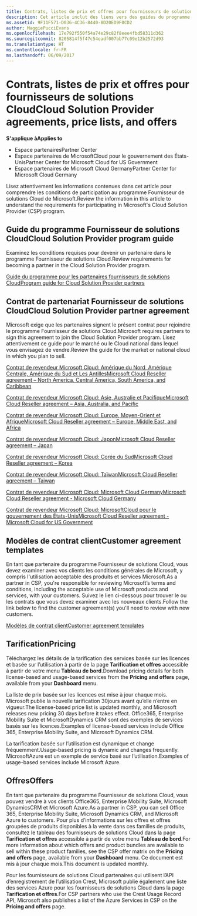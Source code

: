 ```yaml
---
title: Contrats, listes de prix et offres pour fournisseurs de solutions Cloud | Espace partenaires
description: Cet article inclut des liens vers des guides du programme, des contrats de partenariat, des contrats client, des listes de prix et des offres pour fournisseurs de solutions Cloud.
ms.assetid: 9F11F571-D036-4C36-8440-8D20ED9F0CD2
author: MaggiePucciEvans
ms.openlocfilehash: 17e792f550f54a74e29c82f8eee4fbd58311d362
ms.sourcegitcommit: 8205814f5f47c54eadf007bb77c09e12b2572d93
ms.translationtype: HT
ms.contentlocale: fr-FR
ms.lasthandoff: 06/09/2017
---
```

# <a name="cloud-solution-provider-agreements-price-lists-and-offers"></a><span data-ttu-id="bd206-103">Contrats, listes de prix et offres pour fournisseurs de solutions Cloud</span><span class="sxs-lookup"><span data-stu-id="bd206-103">Cloud Solution Provider agreements, price lists, and offers</span></span>

**<span data-ttu-id="bd206-104">S'applique à</span><span class="sxs-lookup"><span data-stu-id="bd206-104">Applies to</span></span>**

-  <span data-ttu-id="bd206-105">Espace partenaires</span><span class="sxs-lookup"><span data-stu-id="bd206-105">Partner Center</span></span>
-  <span data-ttu-id="bd206-106">Espace partenaires de MicrosoftCloud pour le gouvernement des États-Unis</span><span class="sxs-lookup"><span data-stu-id="bd206-106">Partner Center for Microsoft Cloud for US Government</span></span>
-  <span data-ttu-id="bd206-107">Espace partenaires de Microsoft Cloud Germany</span><span class="sxs-lookup"><span data-stu-id="bd206-107">Partner Center for Microsoft Cloud Germany</span></span>


<span data-ttu-id="bd206-108">Lisez attentivement les informations contenues dans cet article pour comprendre les conditions de participation au programme Fournisseur de solutions Cloud de Microsoft.</span><span class="sxs-lookup"><span data-stu-id="bd206-108">Review the information in this article to understand the requirements for participating in Microsoft's Cloud Solution Provider (CSP) program.</span></span> 

## <span data-ttu-id="bd206-109"><a href="" id="programguide"></a>Guide du programme Fournisseur de solutions Cloud</span><span class="sxs-lookup"><span data-stu-id="bd206-109"><a href="" id="programguide"></a>Cloud Solution Provider program guide</span></span>


<span data-ttu-id="bd206-110">Examinez les conditions requises pour devenir un partenaire dans le programme Fournisseur de solutions Cloud.</span><span class="sxs-lookup"><span data-stu-id="bd206-110">Review requirements for becoming a partner in the Cloud Solution Provider program.</span></span>

[<span data-ttu-id="bd206-111">Guide du programme pour les partenaires fournisseurs de solutions Cloud</span><span class="sxs-lookup"><span data-stu-id="bd206-111">Program guide for Cloud Solution Provider partners</span></span>](http://go.microsoft.com/fwlink/p/?LinkId=617100)

## <span data-ttu-id="bd206-112"><a href="" id="partneragreement"></a>Contrat de partenariat Fournisseur de solutions Cloud</span><span class="sxs-lookup"><span data-stu-id="bd206-112"><a href="" id="partneragreement"></a>Cloud Solution Provider partner agreement</span></span>


<span data-ttu-id="bd206-113">Microsoft exige que les partenaires signent le présent contrat pour rejoindre le programme Fournisseur de solutions Cloud.</span><span class="sxs-lookup"><span data-stu-id="bd206-113">Microsoft requires partners to sign this agreement to join the Cloud Solution Provider program.</span></span> <span data-ttu-id="bd206-114">Lisez attentivement ce guide pour le marché ou le Cloud national dans lequel vous envisagez de vendre.</span><span class="sxs-lookup"><span data-stu-id="bd206-114">Review the guide for the market or national cloud in which you plan to sell.</span></span>

[<span data-ttu-id="bd206-115">Contrat de revendeur Microsoft Cloud: Amérique du Nord, Amérique Centrale, Amérique du Sud et Les Antilles</span><span class="sxs-lookup"><span data-stu-id="bd206-115">Microsoft Cloud Reseller agreement – North America, Central America, South America, and Caribbean</span></span>](http://go.microsoft.com/fwlink/p/?LinkId=617094)

[<span data-ttu-id="bd206-116">Contrat de revendeur Microsoft Cloud: Asie, Australie et Pacifique</span><span class="sxs-lookup"><span data-stu-id="bd206-116">Microsoft Cloud Reseller agreement – Asia, Australia, and Pacific</span></span>](http://go.microsoft.com/fwlink/p/?LinkId=617095)

[<span data-ttu-id="bd206-117">Contrat de revendeur Microsoft Cloud: Europe, Moyen-Orient et Afrique</span><span class="sxs-lookup"><span data-stu-id="bd206-117">Microsoft Cloud Reseller agreement – Europe, Middle East, and Africa</span></span>](http://go.microsoft.com/fwlink/p/?LinkId=617096)

[<span data-ttu-id="bd206-118">Contrat de revendeur Microsoft Cloud: Japon</span><span class="sxs-lookup"><span data-stu-id="bd206-118">Microsoft Cloud Reseller agreement – Japan</span></span>](http://go.microsoft.com/fwlink/p/?LinkId=617097)

[<span data-ttu-id="bd206-119">Contrat de revendeur Microsoft Cloud: Corée du Sud</span><span class="sxs-lookup"><span data-stu-id="bd206-119">Microsoft Cloud Reseller agreement – Korea</span></span>](http://go.microsoft.com/fwlink/p/?LinkId=617098)

[<span data-ttu-id="bd206-120">Contrat de revendeur Microsoft Cloud: Taïwan</span><span class="sxs-lookup"><span data-stu-id="bd206-120">Microsoft Cloud Reseller agreement – Taiwan</span></span>](http://go.microsoft.com/fwlink/p/?LinkId=617099)

[<span data-ttu-id="bd206-121">Contrat de revendeur Microsoft Cloud: Microsoft Cloud Germany</span><span class="sxs-lookup"><span data-stu-id="bd206-121">Microsoft Cloud Reseller agreement - Microsoft Cloud Germany</span></span>](https://go.microsoft.com/fwlink/p/?linkid=831385)

[<span data-ttu-id="bd206-122">Contrat de revendeur Microsoft Cloud: MicrosoftCloud pour le gouvernement des États-Unis</span><span class="sxs-lookup"><span data-stu-id="bd206-122">Microsoft Cloud Reseller agreement - Microsoft Cloud for US Government</span></span>](https://go.microsoft.com/fwlink/p/?linkid=843364)

## <span data-ttu-id="bd206-123"><a href="" id="customeragreementtemplate"></a>Modèles de contrat client</span><span class="sxs-lookup"><span data-stu-id="bd206-123"><a href="" id="customeragreementtemplate"></a>Customer agreement templates</span></span>


<span data-ttu-id="bd206-124">En tant que partenaire du programme Fournisseur de solutions Cloud, vous devez examiner avec vos clients les conditions générales de Microsoft, y compris l'utilisation acceptable des produits et services Microsoft.</span><span class="sxs-lookup"><span data-stu-id="bd206-124">As a partner in CSP, you're responsible for reviewing Microsoft’s terms and conditions, including the acceptable use of Microsoft products and services, with your customers.</span></span> <span data-ttu-id="bd206-125">Suivez le lien ci-dessous pour trouver le ou les contrats que vous devez examiner avec les nouveaux clients.</span><span class="sxs-lookup"><span data-stu-id="bd206-125">Follow the link below to find the customer agreement(s) you'll need to review with new customers.</span></span> 

[<span data-ttu-id="bd206-126">Modèles de contrat client</span><span class="sxs-lookup"><span data-stu-id="bd206-126">Customer agreement templates</span></span>](agreements.md)

## <a name="pricing"></a><span data-ttu-id="bd206-127">Tarification</span><span class="sxs-lookup"><span data-stu-id="bd206-127">Pricing</span></span>


<span data-ttu-id="bd206-128">Téléchargez les détails de la tarification des services basée sur les licences et basée sur l’utilisation à partir de la page **Tarification et offres** accessible à partir de votre menu **Tableau de bord**.</span><span class="sxs-lookup"><span data-stu-id="bd206-128">Download pricing details for both license-based and usage-based services from the **Pricing and offers** page, available from your **Dashboard** menu.</span></span> 

<span data-ttu-id="bd206-129">La liste de prix basée sur les licences est mise à jour chaque mois. Microsoft publie la nouvelle tarification 30jours avant qu’elle n’entre en vigueur.</span><span class="sxs-lookup"><span data-stu-id="bd206-129">The license-based price list is updated monthly, and Microsoft releases new pricing 30 days before it takes effect.</span></span> <span data-ttu-id="bd206-130">Office365, Enterprise Mobility Suite et MicrosoftDynamics CRM sont des exemples de services basés sur les licences.</span><span class="sxs-lookup"><span data-stu-id="bd206-130">Examples of license-based services include Office 365, Enterprise Mobility Suite, and Microsoft Dynamics CRM.</span></span> 

<span data-ttu-id="bd206-131">La tarification basée sur l’utilisation est dynamique et change fréquemment.</span><span class="sxs-lookup"><span data-stu-id="bd206-131">Usage-based pricing is dynamic and changes frequently.</span></span> <span data-ttu-id="bd206-132">MicrosoftAzure est un exemple de service basé sur l’utilisation.</span><span class="sxs-lookup"><span data-stu-id="bd206-132">Examples of usage-based services include Microsoft Azure.</span></span>


## <a name="offers"></a><span data-ttu-id="bd206-133">Offres</span><span class="sxs-lookup"><span data-stu-id="bd206-133">Offers</span></span>


<span data-ttu-id="bd206-134">En tant que partenaire du programme Fournisseur de solutions Cloud, vous pouvez vendre à vos clients Office365, Enterprise Mobility Suite, Microsoft DynamicsCRM et Microsoft Azure.</span><span class="sxs-lookup"><span data-stu-id="bd206-134">As a partner in CSP, you can sell Office 365, Enterprise Mobility Suite, Microsoft Dynamics CRM, and Microsoft Azure to customers.</span></span> <span data-ttu-id="bd206-135">Pour plus d’informations sur les offres et offres groupées de produits disponibles à la vente dans ces familles de produits, consultez le tableau des fournisseurs de solutions Cloud dans la page **Tarification et offres** accessible à partir de votre menu **Tableau de bord**.</span><span class="sxs-lookup"><span data-stu-id="bd206-135">For more information about which offers and product bundles are available to sell within these product families, see the CSP offer matrix on the **Pricing and offers** page, available from your **Dashboard** menu.</span></span> <span data-ttu-id="bd206-136">Ce document est mis à jour chaque mois.</span><span class="sxs-lookup"><span data-stu-id="bd206-136">This document is updated monthly.</span></span>

<span data-ttu-id="bd206-137">Pour les fournisseurs de solutions Cloud partenaires qui utilisent l’API d’enregistrement de l’utilisation Crest, Microsoft publie également une liste des services Azure pour les fournisseurs de solutions Cloud dans la page **Tarification et offres**.</span><span class="sxs-lookup"><span data-stu-id="bd206-137">For CSP partners who use the Crest Usage Record API, Microsoft also publishes a list of the Azure Services in CSP on the **Pricing and offers** page.</span></span>



